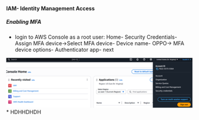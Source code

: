 #### IAM- Identity Management Access
##### Enabling MFA
* login to AWS Console as a root user:
Home- Security Credentials- Assign MFA device->Select MFA device- Device name- OPPO-> MFA device options- Authenticator app- next
<img src="img.png" alt="Home" width="500"/>
* HDHHDHDH





